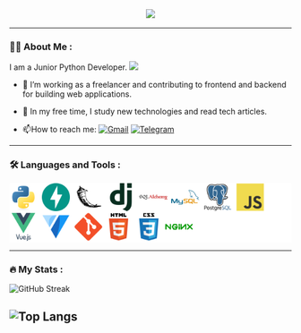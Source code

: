 <div id="header" align="center">
  <img src="https://media.giphy.com/media/Uaxj062PavgqZRhVkS/giphy.gif" width="150"/>
</div>

---

### :technologist: About Me :
I am a Junior Python Developer. <img src="https://media.giphy.com/media/WUlplcMpOCEmTGBtBW/giphy.gif" width="30">
- :telescope: I’m working as a freelancer and contributing to frontend and backend for building web applications.

- :seedling: In my free time, I study new technologies and read tech articles.

- :mailbox:How to reach me: [![Gmail](https://img.shields.io/badge/Gmail-D14836?&logo=gmail&logoColor=white)](mailto:galaut55@gmail.com)
                            [![Telegram](https://img.shields.io/badge/Telegram-2CA5E0?&logo=telegram&logoColor=white)](https://t.me/user0005679)

---

### :hammer_and_wrench: Languages and Tools :
<div style="background-color: white;">
  <img src="https://github.com/devicons/devicon/blob/master/icons/python/python-original.svg"  title="Python" alt="Python" width="50" height="50"/>&nbsp;
  <img src="https://github.com/devicons/devicon/blob/master/icons/fastapi/fastapi-original.svg"  title="FastAPI" alt="FastAPI" width="50" height="50"/>&nbsp;
  <img src="https://github.com/devicons/devicon/blob/master/icons/flask/flask-original.svg" title="Flask" alt="Flask" width="50" height="50"/>&nbsp;
  <img src="https://github.com/devicons/devicon/blob/master/icons/django/django-plain.svg" title="Django" alt="Django" width="50" height="50"/>&nbsp;
  <img src="https://github.com/devicons/devicon/blob/master/icons/sqlalchemy/sqlalchemy-original-wordmark.svg" title="SQLAlchemy" alt="SQLAlchemy" width="50" height="50"/>&nbsp;
  <img src="https://github.com/devicons/devicon/blob/master/icons/mysql/mysql-original-wordmark.svg" title="MySQL"  alt="MySQL" width="50" height="50"/>&nbsp;
  <img src="https://github.com/devicons/devicon/blob/master/icons/postgresql/postgresql-original-wordmark.svg" title="PostgreSQL"  alt="PostgreSQL" width="50" height="50"/>&nbsp;
  <img src="https://github.com/devicons/devicon/blob/master/icons/javascript/javascript-original.svg" title="JavaScript" alt="JavaScript" width="50" height="50"/>&nbsp;
  <img src="https://github.com/devicons/devicon/blob/master/icons/vuejs/vuejs-original-wordmark.svg" title="Vue" alt="Vue" width="50" height="50"/>&nbsp;
  <img src="https://github.com/devicons/devicon/blob/master/icons/vuetify/vuetify-original.svg" title="Vuetify" alt="Vuetify" width="50" height="50"/>&nbsp;
  <img src="https://github.com/devicons/devicon/blob/master/icons/git/git-original.svg" title="Git" **alt="Git" width="50" height="50"/>
  <img src="https://github.com/devicons/devicon/blob/master/icons/html5/html5-original-wordmark.svg" title="HTML5" **alt="HTML5" width="50" height="50"/>
  <img src="https://github.com/devicons/devicon/blob/master/icons/css3/css3-original-wordmark.svg" title="CSS3" **alt="CSS3" width="50" height="50"/>
  <img src="https://github.com/devicons/devicon/blob/master/icons/nginx/nginx-original.svg" title="Nginx" **alt="Nginx" width="50" height="50"/>
</div>

---

### :fire: My Stats :
![GitHub Streak](http://github-readme-streak-stats.herokuapp.com?user=lastiz&theme=dark&background=000000)

![Top Langs](https://github-readme-stats-ltuc.vercel.app/api/top-langs/?username=lastiz&layout=compact&theme=vision-friendly-dark)
---
